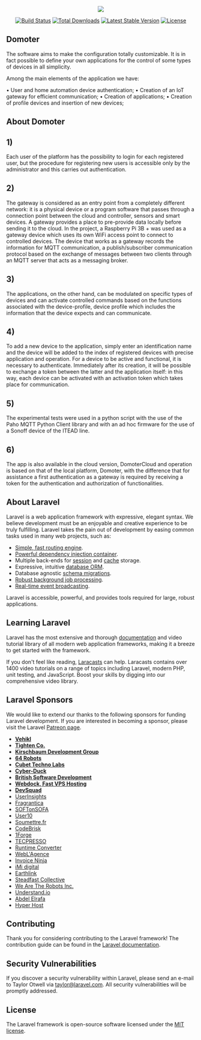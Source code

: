 <p align="center"><img src="https://laravel.com/assets/img/components/logo-laravel.svg"></p>

<p align="center">
<a href="https://travis-ci.org/laravel/framework"><img src="https://travis-ci.org/laravel/framework.svg" alt="Build Status"></a>
<a href="https://packagist.org/packages/laravel/framework"><img src="https://poser.pugx.org/laravel/framework/d/total.svg" alt="Total Downloads"></a>
<a href="https://packagist.org/packages/laravel/framework"><img src="https://poser.pugx.org/laravel/framework/v/stable.svg" alt="Latest Stable Version"></a>
<a href="https://packagist.org/packages/laravel/framework"><img src="https://poser.pugx.org/laravel/framework/license.svg" alt="License"></a>
</p>

## Domoter
The software aims to make the configuration totally customizable. It is in fact possible to define your own applications for the control of some types of devices in all simplicity.

Among the main elements of the application we have:

• User and home automation device authentication;
• Creation of an IoT gateway for efficient communication;
• Creation of applications;
• Creation of profile devices and insertion of new devices;

## About Domoter

## 1) 
Each user of the platform has the possibility to login for each registered user, but the procedure for registering new users is accessible only by the administrator and this carries out authentication.
## 2) 
The gateway is considered as an entry point from a completely different network: it is a physical device or a program software that passes through a connection point between the cloud and controller, sensors and smart devices. 
A gateway provides a place to pre-provide data locally before sending it to the cloud. In the project, a Raspberry Pi 3B + was used as a gateway device which uses its own WiFi access point to connect to controlled devices. 
The device that works as a gateway records the information for MQTT communication, a publish/subscriber communication protocol based on the exchange of messages between two clients through an MQTT server that acts as a messaging broker.
## 3) 
The applications, on the other hand, can be modulated on specific types of devices and can activate controlled commands based on the functions associated with the device-profile, device profile which includes the information that the device expects and can communicate.
## 4) 
To add a new device to the application, simply enter an identification name and the device will be added to the index of registered devices with precise application and operation. For a device to be active and functional, it is necessary to authenticate. Immediately after its creation, it will be possible to exchange a token between the latter and the application itself: in this way, each device can be activated with an activation token which takes place for communication.
## 5) 
The experimental tests were used in a python script with the use of the Paho MQTT Python Client library and with an ad hoc firmware for the use of a Sonoff device of the ITEAD line.
## 6) 
The app is also available in the cloud version, DomoterCloud and operation is based on that of the local platform, Domoter, with the difference that for assistance a first authentication as a gateway is required by receiving a token for the authentication and authorization of functionalities.

## About Laravel

Laravel is a web application framework with expressive, elegant syntax. We believe development must be an enjoyable and creative experience to be truly fulfilling. Laravel takes the pain out of development by easing common tasks used in many web projects, such as:

- [Simple, fast routing engine](https://laravel.com/docs/routing).
- [Powerful dependency injection container](https://laravel.com/docs/container).
- Multiple back-ends for [session](https://laravel.com/docs/session) and [cache](https://laravel.com/docs/cache) storage.
- Expressive, intuitive [database ORM](https://laravel.com/docs/eloquent).
- Database agnostic [schema migrations](https://laravel.com/docs/migrations).
- [Robust background job processing](https://laravel.com/docs/queues).
- [Real-time event broadcasting](https://laravel.com/docs/broadcasting).

Laravel is accessible, powerful, and provides tools required for large, robust applications.

## Learning Laravel

Laravel has the most extensive and thorough [documentation](https://laravel.com/docs) and video tutorial library of all modern web application frameworks, making it a breeze to get started with the framework.

If you don't feel like reading, [Laracasts](https://laracasts.com) can help. Laracasts contains over 1400 video tutorials on a range of topics including Laravel, modern PHP, unit testing, and JavaScript. Boost your skills by digging into our comprehensive video library.

## Laravel Sponsors

We would like to extend our thanks to the following sponsors for funding Laravel development. If you are interested in becoming a sponsor, please visit the Laravel [Patreon page](https://patreon.com/taylorotwell).

- **[Vehikl](https://vehikl.com/)**
- **[Tighten Co.](https://tighten.co)**
- **[Kirschbaum Development Group](https://kirschbaumdevelopment.com)**
- **[64 Robots](https://64robots.com)**
- **[Cubet Techno Labs](https://cubettech.com)**
- **[Cyber-Duck](https://cyber-duck.co.uk)**
- **[British Software Development](https://www.britishsoftware.co)**
- **[Webdock, Fast VPS Hosting](https://www.webdock.io/en)**
- **[DevSquad](https://devsquad.com)**
- [UserInsights](https://userinsights.com)
- [Fragrantica](https://www.fragrantica.com)
- [SOFTonSOFA](https://softonsofa.com/)
- [User10](https://user10.com)
- [Soumettre.fr](https://soumettre.fr/)
- [CodeBrisk](https://codebrisk.com)
- [1Forge](https://1forge.com)
- [TECPRESSO](https://tecpresso.co.jp/)
- [Runtime Converter](http://runtimeconverter.com/)
- [WebL'Agence](https://weblagence.com/)
- [Invoice Ninja](https://www.invoiceninja.com)
- [iMi digital](https://www.imi-digital.de/)
- [Earthlink](https://www.earthlink.ro/)
- [Steadfast Collective](https://steadfastcollective.com/)
- [We Are The Robots Inc.](https://watr.mx/)
- [Understand.io](https://www.understand.io/)
- [Abdel Elrafa](https://abdelelrafa.com)
- [Hyper Host](https://hyper.host)

## Contributing

Thank you for considering contributing to the Laravel framework! The contribution guide can be found in the [Laravel documentation](https://laravel.com/docs/contributions).

## Security Vulnerabilities

If you discover a security vulnerability within Laravel, please send an e-mail to Taylor Otwell via [taylor@laravel.com](mailto:taylor@laravel.com). All security vulnerabilities will be promptly addressed.

## License

The Laravel framework is open-source software licensed under the [MIT license](https://opensource.org/licenses/MIT).
